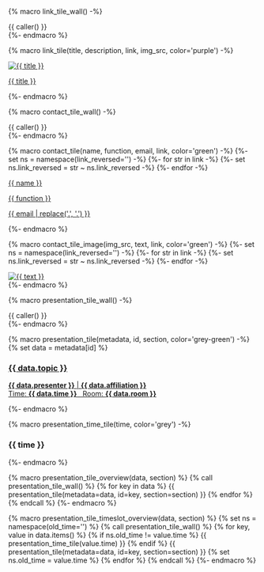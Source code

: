 {% macro link_tile_wall() -%}
<div class="link-tile-wall">
    {{ caller() }}
</div>
{%- endmacro %}

{% macro link_tile(title, description, link, img_src, color='purple') -%}
<a class="link-tile tile-{{ color }}" title="{{ description }}" href="{{ link }}">
    <div class="tile-content">
        <div class="tile-image">
        <img src="{{ img_src }}" alt="{{ title }}" />
        </div>
        <p>{{ title }}</p>
    </div>
</a>
{%- endmacro %}


{% macro contact_tile_wall() -%}
<script type="text/javascript">
    function reverse(s){ return s.split("").reverse().join(""); };
    function openMailer(element) {
        var e = element.getAttribute("href")
        var y = "mailto:" + reverse(e);
        element.setAttribute("href", y);
        element.setAttribute("onclick", "");
    };
</script>
<div class="contact-tile-wall">
    {{ caller() }}
</div>
{%- endmacro %}

{% macro contact_tile(name, function, email, link, color='green') -%}
{%- set ns = namespace(link_reversed='') -%}
{%- for str in link -%}
    {%- set ns.link_reversed = str ~ ns.link_reversed -%}
{%- endfor -%}
<a id="email" class="contact-tile tile-{{ color }}" href="{{ ns.link_reversed }}" onclick='openMailer(this);'>
    <div class="tile-content">
        <span>
        <p class="contact-tile-name">{{ name }}</p>
        <p class="contact-tile-function">{{ function }}</p>
        <p class="contact-tile-email">{{ email | replace('.', '<span style="display: none;">.bosch</span>.') }}</p>
        </span>
    </div>
</a>
{%- endmacro %}

{% macro contact_tile_image(img_src, text, link, color='green') -%}
{%- set ns = namespace(link_reversed='') -%}
{%- for str in link -%}
    {%- set ns.link_reversed = str ~ ns.link_reversed -%}
{%- endfor -%}
<a id="email" class="contact-image-tile" href="{{ ns.link_reversed }}" onclick='openMailer(this);'>
    <div class="tile-content">
        <img src="{{ img_src }}" alt="{{ text }}" />
    </div>
</a>
{%- endmacro %}


{% macro presentation_tile_wall() -%}
<div class="presentation-tile-wall">
    {{ caller() }}
</div>
{%- endmacro %}

{% macro presentation_tile(metadata, id, section, color='grey-green') -%}
{% set data = metadata[id] %}
<a class="presentation-tile tile-{{ color }}" href="/embedded-linux/{{ section }}/{{ id }}">
    <div class="tile-content">
        <span>
        <h3>{{ data.topic }}</h3>
        <p><strong>{{ data.presenter }}</strong> | <strong>{{ data.affiliation }}</strong><br/>
        Time: <strong>{{ data.time }}</strong> &nbsp; Room: <strong>{{ data.room }}</strong></p>
        </span>
    </div>
</a>
{%- endmacro %}

{% macro presentation_time_tile(time, color='grey') -%}
<a class="presentation-time-tile tile-{{ color }}">
    <div class="tile-content">
        <h3>{{ time }}</h3>
    </div>
</a>
{%- endmacro %}


{% macro presentation_tile_overview(data, section) %}
{% call presentation_tile_wall() %}
  {% for key in data %}
    {{ presentation_tile(metadata=data, id=key, section=section) }}
  {% endfor %}
{% endcall %}
{%- endmacro %}


{% macro presentation_tile_timeslot_overview(data, section) %}
{% set ns = namespace(old_time='') %}
{% call presentation_tile_wall() %}
  {% for key, value in data.items() %}
    {% if ns.old_time != value.time %}
      {{ presentation_time_tile(value.time) }}
    {% endif %}
    {{ presentation_tile(metadata=data, id=key, section=section) }}
    {% set ns.old_time = value.time %}
  {% endfor %}
{% endcall %}
{%- endmacro %}